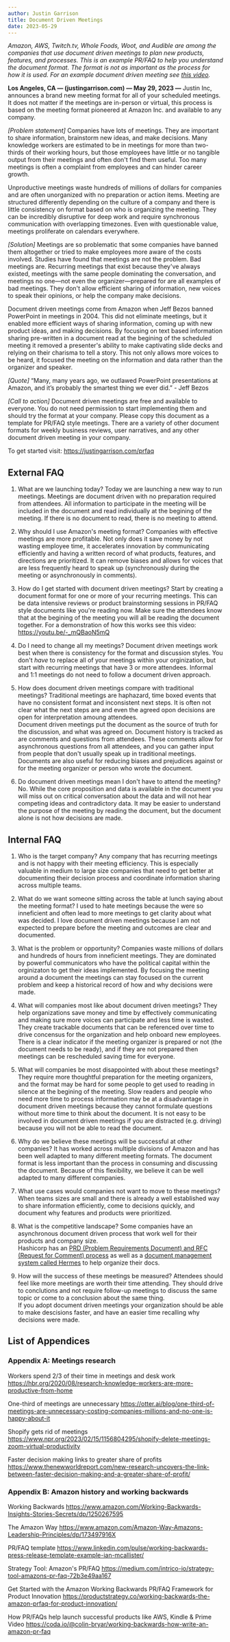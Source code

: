 ```yaml
---
author: Justin Garrison
title: Document Driven Meetings
date: 2023-05-29
---
```

_Amazon, AWS, Twitch.tv, Whole Foods, Woot, and Audible are among the companies that use document driven meetings to plan new products, features, and processes.
This is an example PR/FAQ to help you understand the document format.
The format is not as important as the process for how it is used.
For an example document driven meeting see [this video](https://youtu.be/-_mQBaoN5mQ)._

**Los Angeles, CA — (justingarrison.com) — May 29, 2023 —** Justin Inc, announces a brand new meeting format for all of your scheduled meetings.
It does not matter if the meetings are in-person or virtual, this process is based on the meeting format pioneered at Amazon Inc. and available to any company.

_[Problem statement]_ Companies have lots of meetings.
They are important to share information, brainstorm new ideas, and make decisions.
Many knowledge workers are estimated to be in meetings for more than two-thirds of their working hours, but those employees have little or no tangible output from their meetings and often don't find them useful.
Too many meetings is often a complaint from employees and can hinder career growth.

Unproductive meetings waste hundreds of millions of dollars for companies and are often unorganized with no preparation or action items.
Meeting are structured differently depending on the culture of a company and there is little consistency on format based on who is organizing the meeting.
They can be incredibly disruptive for deep work and require synchronous communication with overlapping timezones.
Even with questionable value, meetings proliferate on calendars everywhere.

_[Solution]_ Meetings are so problematic that some companies have banned them altogether or tried to make employees more aware of the costs involved.
Studies have found that meetings are not the problem.
Bad meetings are.
Recurring meetings that exist because they've always existed, meetings with the same people dominating the conversation, and meetings no one—not even the organizer—prepared for are all examples of bad meetings.
They don't allow efficient sharing of information, new voices to speak their opinions, or help the company make decisions.

Document driven meetings come from Amazon when Jeff Bezos banned PowerPoint in meetings in 2004.
This did not eliminate meetings, but it enabled more efficient ways of sharing information, coming up with new product ideas, and making decisions.
By focusing on text based information sharing pre-written in a document read at the begining of the scheduled meeting it removed a presenter's ability to make captivating slide decks and relying on their charisma to tell a story.
This not only allows more voices to be heard, it focused the meeting on the information and data rather than the organizer and speaker.

_[Quote]_ “Many, many years ago, we outlawed PowerPoint presentations at Amazon, and it’s probably the smartest thing we ever did.” - Jeff Bezos

_[Call to action]_ Document driven meetings are free and available to everyone.
You do not need permission to start implementing them and should try the format at your company.
Please copy this document as a template for PR/FAQ style meetings.
There are a variety of other document formats for weekly business reviews, user narratives, and any other document driven meeting in your company.

To get started visit: https://justingarrison.com/prfaq

## External FAQ

1. What are we launching today?
Today we are launching a new way to run meetings.
Meetings are document driven with no preparation required from attendees.
All information to participate in the meeting will be included in the document and read individually at the begining of the meeting.
If there is no document to read, there is no meeting to attend.

2. Why should I use Amazon's meeting format?
Companies with effective meetings are more profitable.
Not only does it save money by not wasting employee time, it accelerates innovation by communicating efficiently and having a written record of what products, features, and directions are prioritized.
It can remove biases and allows for voices that are less frequently heard to speak up (synchronously during the meeting or asynchronously in comments).

3. How do I get started with document driven meetings?
Start by creating a document format for one or more of your recurring meetings.
This can be data intensive reviews or product brainstorming sessions in PR/FAQ style documents like you're reading now.
Make sure the attendees know that at the begining of the meeting you will all be reading the document together.
For a demonstration of how this works see this video: https://youtu.be/-_mQBaoN5mQ

4. Do I need to change all my meetings?
Document driven meetings work best when there is consistency for the format and discussion styles.
You don't _have_ to replace all of your meetings within your orginization, but start with recurring meetings that have 3 or more attendees.
Informal and 1:1 meetings do not need to follow a document driven approach.

5. How does document driven meetings compare with traditional meetings?
Traditional meetings are haphazard, time boxed events that have no consistent format and inconsistent next steps. 
It is often not clear what the next steps are and even the agreed opon decisions are open for interpretation amoung attendees.  
Document driven meetings put the document as the source of truth for the discussion, and what was agreed on.
Document history is tracked as are comments and questions from attendees. 
These comments allow for asynchronous questions from all attendees, and you can gather input from people that don't usually speak up in traditional meetings. 
Documents are also useful for reducing biases and prejudices against or for the meeting organizer or person who wrote the document.

6. Do document driven meetings mean I don't have to attend the meeting?
No.
While the core proposition and data is available in the document you will miss out on critical conversation about the data and will not hear competing ideas and contradictory data.
It may be easier to understand the purpose of the meeting by reading the document, but the document alone is not how decisions are made.

## Internal FAQ

1. Who is the target company?
Any company that has recurring meetings and is not happy with their meeting efficiency.
This is especially valuable in medium to large size companies that need to get better at documenting their decision process and coordinate information sharing across multiple teams.

2. What do we want someone sitting across the table at lunch saying about the meeting format?
I used to hate meetings because the were so inneficient and often lead to more meetings to get clarity about what was decided. 
I love document driven meetings because I am not expected to prepare before the meeting and outcomes are clear and documented.

3. What is the problem or opportunity?
Companies waste millions of dollars and hundreds of hours from inneficient meetings. 
They are dominated by powerful communicators who have the political capital within the orginizaton to get their ideas implemented.
By focusing the meeting around a document the meetings can stay focused on the current problem and keep a historical record of how and why decisions were made.

4. What will companies most like about document driven meetings?
They help organizations save money and time by effectively communicating and making sure more voices can participate and less time is wasted. 
They create trackable documents that can be referenced over time to drive concensus for the organization and help onboard new employees.
There is a clear indicator if the meeting organizer is prepared or not (the document needs to be ready), and if they are not prepared then meetings can be rescheduled saving time for everyone.

5. What will companies be most disappointed with about these meetings?
They require more thoughtful preparation for the meeting organizers, and the format may be hard for some people to get used to reading in silence at the begining of the meeting.
Slow readers and people who need more time to process information may be at a disadvantage in document driven meetings because they cannot formulate questions without more time to think about the document.
It is not easy to be involved in document driven meetings if you are distracted (e.g. driving) because you will not be able to read the document.

6. Why do we believe these meetings will be successful at other companies?
It has worked across multiple divisions of Amazon and has been well adapted to many different meeting formats.
The document format is less important than the process in consuming and discussing the document.
Because of this flexibility, we believe it can be well adapted to many different companies.

7. What use cases would companies not want to move to these meetings?
When teams sizes are small and there is already a well established way to share information efficiently, come to decisions quickly, and document why features and products were prioritized.

8. What is the competitive landscape?
Some companies have an asynchronous document driven process that work well for their products and company size.  
Hashicorp has an [PRD (Problem Requirements Document) and RFC (Request for Comment) process](https://works.hashicorp.com/articles/writing-practices-and-culture) as well as a [document management system called Hermes](https://www.hashicorp.com/blog/introducing-hermes-an-open-source-document-management-system) to help organize their docs. 

9. How will the success of these meetings be measured?
Attendees should feel like more meetings are worth their time attending.
They should drive to conclutions and not require follow-up meetings to discuss the same topic or come to a conclusion about the same thing.  
If you adopt document driven meetings your organization should be able to make descisions faster, and have an easier time recalling why decisions were made.

## List of Appendices

### Appendix A: Meetings research

Workers spend 2/3 of their time in meetings and desk work https://hbr.org/2020/08/research-knowledge-workers-are-more-productive-from-home

One-third of meetings are unnecessary https://otter.ai/blog/one-third-of-meetings-are-unnecessary-costing-companies-millions-and-no-one-is-happy-about-it

Shopify gets rid of meetings https://www.npr.org/2023/02/15/1156804295/shopify-delete-meetings-zoom-virtual-productivity

Faster decision making links to greater share of profits https://www.thenewworldreport.com/new-research-uncovers-the-link-between-faster-decision-making-and-a-greater-share-of-profit/

### Appendix B: Amazon history and working backwards

Working Backwards https://www.amazon.com/Working-Backwards-Insights-Stories-Secrets/dp/1250267595

The Amazon Way https://www.amazon.com/Amazon-Way-Amazons-Leadership-Principles/dp/173497916X

PR/FAQ template https://www.linkedin.com/pulse/working-backwards-press-release-template-example-ian-mcallister/

Strategy Tool: Amazon's PR/FAQ https://medium.com/intrico-io/strategy-tool-amazons-pr-faq-72b3e49aa167

Get Started with the Amazon Working Backwards PR/FAQ Framework for Product Innovation https://productstrategy.co/working-backwards-the-amazon-prfaq-for-product-innovation/

How PR/FAQs help launch successful products like AWS, Kindle & Prime Video https://coda.io/@colin-bryar/working-backwards-how-write-an-amazon-pr-faq
